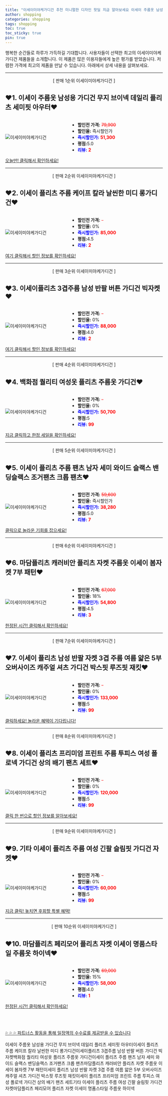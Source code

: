 ```yaml
---
title: "이세이미야케가디건 추천 미니멀한 디자인 핫딜 지금 알아보세요 이세이 주름옷 남성용 가디건 무지"
author: shopping
categories: shopping
tags: shopping
toc: true
toc_sticky: true
pin: true
---
```

행복한 순간들로 하루가 가득하길 기대합니다. 사용자들이 선택한 최고의 이세이미야케가디건 제품들을 소개합니다. 이 제품은 많은 이용자들에게 높은 평가를 받았습니다. 저렴한 가격에 최고의 제품을 만날 수 있습니다. 아래에서 상세 내용을 살펴보세요.

---
<p class="toplist" style="margin: 0 auto; display: block; width: fit-content;">[ 판매 1순위 이세이미야케가디건 ]</p>

<h2><strong>❤️1. 이세이 주름옷 남성용 가디건 무지 브이넥 데일리 플리츠 세미핏 아우터❤️</strong></h2>

<div style="display: flex; align-items: center;">
    <div style="flex: 0.4;">
        <img src="https://thumbnail9.coupangcdn.com/thumbnails/remote/230x230ex/image/vendor_inventory/1e5c/49613bd3ffced0ef3fa94296159104c96b08bba3f692993f87188972b9ff.jpg" alt="이세이미야케가디건" style="max-width: 100%;">
    </div>
    <div style="flex: 0.6; margin-left: 10px;">
        <ul>
            <li><strong>할인전 가격:</strong> <del style="color: red;">79,900</del></li>
            <li><strong>할인율:</strong> 즉시할인가</li>
            <li><span style='color:blue'><strong>즉시할인가:</strong></span> <span style='color:red'><strong>51,300</strong></span></li>
            <li><strong>평점:</strong>5.0</li>
            <li><span style='color:blue'><strong>리뷰:</strong></span> <span style='color:red'><strong>2</strong></span></li>
        </ul>
    </div>
</div>
<div class="center">
    <a href="https://selin100587001.github.io?lptag=AF9450613&subid=githubio&pageKey=7701781736&traceid=V0-153&itemId=20622775510&vendorItemId=87696975157" class="myButton">
        오늘만! 클릭해서 확인하세요!
    </a>
</div>


---
<p class="toplist" style="margin: 0 auto; display: block; width: fit-content;">[ 판매 2순위 이세이미야케가디건 ]</p>

<h2><strong>❤️2. 이세이 플리츠 주름 케이프 칼라 날씬한 미디 롱가디건❤️</strong></h2>

<div style="display: flex; align-items: center;">
    <div style="flex: 0.4;">
        <img src="https://thumbnail6.coupangcdn.com/thumbnails/remote/230x230ex/image/vendor_inventory/817b/e0775c94c7b14cb7530289add29985da12d5e968373bb099bd0e3a3def28.jpg" alt="이세이미야케가디건" style="max-width: 100%;">
    </div>
    <div style="flex: 0.6; margin-left: 10px;">
        <ul>
            <li><strong>할인전 가격:</strong> <del style="color: red;">-</del></li>
            <li><strong>할인율:</strong> 0%</li>
            <li><span style='color:blue'><strong>즉시할인가:</strong></span> <span style='color:red'><strong>85,000</strong></span></li>
            <li><strong>평점:</strong>4.5</li>
            <li><span style='color:blue'><strong>리뷰:</strong></span> <span style='color:red'><strong>2</strong></span></li>
        </ul>
    </div>
</div>
<div class="center">
    <a href="https://selin100587001.github.io?lptag=AF9450613&subid=githubio&pageKey=6036326585&traceid=V0-153&itemId=11022007123&vendorItemId=78301658496" class="myButton">
        여기 클릭해서 할인 정보를 확인하세요!
    </a>
</div>


---
<p class="toplist" style="margin: 0 auto; display: block; width: fit-content;">[ 판매 3순위 이세이미야케가디건 ]</p>

<h2><strong>❤️3. 이세이플리츠 3겹주름 남성 반팔 버튼 가디건 빅자켓❤️</strong></h2>

<div style="display: flex; align-items: center;">
    <div style="flex: 0.4;">
        <img src="https://thumbnail8.coupangcdn.com/thumbnails/remote/230x230ex/image/vendor_inventory/dbfa/d228ac150a238fb0a281fbb8ac7ad960f3e9059c67295c17f848b193c066.jpg" alt="이세이미야케가디건" style="max-width: 100%;">
    </div>
    <div style="flex: 0.6; margin-left: 10px;">
        <ul>
            <li><strong>할인전 가격:</strong> <del style="color: red;">-</del></li>
            <li><strong>할인율:</strong> 0%</li>
            <li><span style='color:blue'><strong>즉시할인가:</strong></span> <span style='color:red'><strong>88,000</strong></span></li>
            <li><strong>평점:</strong>4.0</li>
            <li><span style='color:blue'><strong>리뷰:</strong></span> <span style='color:red'><strong>2</strong></span></li>
        </ul>
    </div>
</div>
<div class="center">
    <a href="https://selin100587001.github.io?lptag=AF9450613&subid=githubio&pageKey=6668047309&traceid=V0-153&itemId=15330734143&vendorItemId=82551060727" class="myButton">
        여기 클릭해서 할인 정보를 확인하세요!
    </a>
</div>


---
<p class="toplist" style="margin: 0 auto; display: block; width: fit-content;">[ 판매 4순위 이세이미야케가디건 ]</p>

<h2><strong>❤️4. 백화점 퀄리티 여성옷 플리츠 주름옷 가디건❤️</strong></h2>

<div style="display: flex; align-items: center;">
    <div style="flex: 0.4;">
        <img src="https://thumbnail6.coupangcdn.com/thumbnails/remote/230x230ex/image/vendor_inventory/ea56/aea02b6a1e0239d77ac37b8bca3e835148dc85e2434f9cdea3b8b3ee7601.jpg" alt="이세이미야케가디건" style="max-width: 100%;">
    </div>
    <div style="flex: 0.6; margin-left: 10px;">
        <ul>
            <li><strong>할인전 가격:</strong> <del style="color: red;">-</del></li>
            <li><strong>할인율:</strong> 0%</li>
            <li><span style='color:blue'><strong>즉시할인가:</strong></span> <span style='color:red'><strong>50,700</strong></span></li>
            <li><strong>평점:</strong>5</li>
            <li><span style='color:blue'><strong>리뷰:</strong></span> <span style='color:red'><strong>99</strong></span></li>
        </ul>
    </div>
</div>
<div class="center">
    <a href="https://selin100587001.github.io?lptag=AF9450613&subid=githubio&pageKey=5791787294&traceid=V0-153&itemId=9904381087&vendorItemId=90174777337" class="myButton">
        지금 클릭하고 한정 세일을 확인하세요!
    </a>
</div>


---
<p class="toplist" style="margin: 0 auto; display: block; width: fit-content;">[ 판매 5순위 이세이미야케가디건 ]</p>

<h2><strong>❤️5. 이세이 플리츠 주름 팬츠 남자 세미 와이드 슬랙스 밴딩슬랙스 조거팬츠 크롭 팬츠❤️</strong></h2>

<div style="display: flex; align-items: center;">
    <div style="flex: 0.4;">
        <img src="https://thumbnail10.coupangcdn.com/thumbnails/remote/230x230ex/image/vendor_inventory/8f28/81d213b853c1c1347c0ab29846f9c58642783a69602ecc8df7bc36649eb6.png" alt="이세이미야케가디건" style="max-width: 100%;">
    </div>
    <div style="flex: 0.6; margin-left: 10px;">
        <ul>
            <li><strong>할인전 가격:</strong> <del style="color: red;">59,600</del></li>
            <li><strong>할인율:</strong> 즉시할인가</li>
            <li><span style='color:blue'><strong>즉시할인가:</strong></span> <span style='color:red'><strong>38,280</strong></span></li>
            <li><strong>평점:</strong>5.0</li>
            <li><span style='color:blue'><strong>리뷰:</strong></span> <span style='color:red'><strong>7</strong></span></li>
        </ul>
    </div>
</div>
<div class="center">
    <a href="https://selin100587001.github.io?lptag=AF9450613&subid=githubio&pageKey=7612860797&traceid=V0-153&itemId=20166248930&vendorItemId=87262018252" class="myButton">
        클릭으로 놀라운 기회를 잡으세요!
    </a>
</div>


---
<p class="toplist" style="margin: 0 auto; display: block; width: fit-content;">[ 판매 6순위 이세이미야케가디건 ]</p>

<h2><strong>❤️6. 마담플리츠 캐러비안 플리츠 자켓 주름옷 이세이 봄자켓 7부 패턴❤️</strong></h2>

<div style="display: flex; align-items: center;">
    <div style="flex: 0.4;">
        <img src="https://thumbnail9.coupangcdn.com/thumbnails/remote/230x230ex/image/vendor_inventory/cd45/e1d099c740981177a9527a8ceac66de63e45cc094e6bee6114fe17cfb4bd.jpg" alt="이세이미야케가디건" style="max-width: 100%;">
    </div>
    <div style="flex: 0.6; margin-left: 10px;">
        <ul>
            <li><strong>할인전 가격:</strong> <del style="color: red;">67,000</del></li>
            <li><strong>할인율:</strong> 18%</li>
            <li><span style='color:blue'><strong>즉시할인가:</strong></span> <span style='color:red'><strong>54,800</strong></span></li>
            <li><strong>평점:</strong>4.5</li>
            <li><span style='color:blue'><strong>리뷰:</strong></span> <span style='color:red'><strong>3</strong></span></li>
        </ul>
    </div>
</div>
<div class="center">
    <a href="https://selin100587001.github.io?lptag=AF9450613&subid=githubio&pageKey=7315319361&traceid=V0-153&itemId=18749709836&vendorItemId=85881725474" class="myButton">
        한정된 시간! 클릭해서 확인하세요!
    </a>
</div>


---
<p class="toplist" style="margin: 0 auto; display: block; width: fit-content;">[ 판매 7순위 이세이미야케가디건 ]</p>

<h2><strong>❤️7. 이세이 플리츠 남성 반팔 자켓 3겹 주름 여름 얇은 5부 오버사이즈 캐주얼 셔츠 가디건 박스핏 루즈핏 재킷❤️</strong></h2>

<div style="display: flex; align-items: center;">
    <div style="flex: 0.4;">
        <img src="https://thumbnail10.coupangcdn.com/thumbnails/remote/230x230ex/image/vendor_inventory/6a0f/4126caaee1e16b824087c45c1bde6ce99d63156b87f2185e03d145385e55.jpg" alt="이세이미야케가디건" style="max-width: 100%;">
    </div>
    <div style="flex: 0.6; margin-left: 10px;">
        <ul>
            <li><strong>할인전 가격:</strong> <del style="color: red;">-</del></li>
            <li><strong>할인율:</strong> 0%</li>
            <li><span style='color:blue'><strong>즉시할인가:</strong></span> <span style='color:red'><strong>133,000</strong></span></li>
            <li><strong>평점:</strong>5</li>
            <li><span style='color:blue'><strong>리뷰:</strong></span> <span style='color:red'><strong>99</strong></span></li>
        </ul>
    </div>
</div>
<div class="center">
    <a href="https://selin100587001.github.io?lptag=AF9450613&subid=githubio&pageKey=7229872348&traceid=V0-153&itemId=18342827725&vendorItemId=85487020483" class="myButton">
        클릭하세요! 놀라운 혜택이 기다립니다!
    </a>
</div>


---
<p class="toplist" style="margin: 0 auto; display: block; width: fit-content;">[ 판매 8순위 이세이미야케가디건 ]</p>

<h2><strong>❤️8. 이세이 플리츠 프리미엄 프린트 주름 투피스 여성 폴로넥 가디건 상의 배기 팬츠 세트❤️</strong></h2>

<div style="display: flex; align-items: center;">
    <div style="flex: 0.4;">
        <img src="https://thumbnail6.coupangcdn.com/thumbnails/remote/230x230ex/image/vendor_inventory/7685/e49aa1ba0d20094fc50694e1339e981674991ac87350f7e33750798ea828.jpg" alt="이세이미야케가디건" style="max-width: 100%;">
    </div>
    <div style="flex: 0.6; margin-left: 10px;">
        <ul>
            <li><strong>할인전 가격:</strong> <del style="color: red;">-</del></li>
            <li><strong>할인율:</strong> 0%</li>
            <li><span style='color:blue'><strong>즉시할인가:</strong></span> <span style='color:red'><strong>120,000</strong></span></li>
            <li><strong>평점:</strong>5</li>
            <li><span style='color:blue'><strong>리뷰:</strong></span> <span style='color:red'><strong>99</strong></span></li>
        </ul>
    </div>
</div>
<div class="center">
    <a href="https://selin100587001.github.io?lptag=AF9450613&subid=githubio&pageKey=7299545177&traceid=V0-153&itemId=18676230124&vendorItemId=85810536483" class="myButton">
        클릭 한 번으로 할인 정보를 알아보세요!
    </a>
</div>


---
<p class="toplist" style="margin: 0 auto; display: block; width: fit-content;">[ 판매 9순위 이세이미야케가디건 ]</p>

<h2><strong>❤️9. 기타 이세이 플리츠 주름 여성 긴팔 슬림핏 가디건 자켓❤️</strong></h2>

<div style="display: flex; align-items: center;">
    <div style="flex: 0.4;">
        <img src="https://thumbnail7.coupangcdn.com/thumbnails/remote/230x230ex/image/vendor_inventory/ffa1/ffafcd5e7e77a25d7308dc34fd119c241c6aea147b1212b33ead5b7cf4a1.jpg" alt="이세이미야케가디건" style="max-width: 100%;">
    </div>
    <div style="flex: 0.6; margin-left: 10px;">
        <ul>
            <li><strong>할인전 가격:</strong> <del style="color: red;">-</del></li>
            <li><strong>할인율:</strong> 0%</li>
            <li><span style='color:blue'><strong>즉시할인가:</strong></span> <span style='color:red'><strong>60,000</strong></span></li>
            <li><strong>평점:</strong>5</li>
            <li><span style='color:blue'><strong>리뷰:</strong></span> <span style='color:red'><strong>99</strong></span></li>
        </ul>
    </div>
</div>
<div class="center">
    <a href="https://selin100587001.github.io?lptag=AF9450613&subid=githubio&pageKey=6670075845&traceid=V0-153&itemId=15341835420&vendorItemId=82562091545" class="myButton">
        지금 클릭! 놓치면 후회할 특별 혜택!
    </a>
</div>


---
<p class="toplist" style="margin: 0 auto; display: block; width: fit-content;">[ 판매 10순위 이세이미야케가디건 ]</p>

<h2><strong>❤️10. 마담플리츠 페리모어 플리츠 자켓 이세이 명품스타일 주름옷 하이넥❤️</strong></h2>

<div style="display: flex; align-items: center;">
    <div style="flex: 0.4;">
        <img src="https://thumbnail7.coupangcdn.com/thumbnails/remote/230x230ex/image/vendor_inventory/cdf3/d0d9ffbc6a9741281c168aa664d1bd0c62c301d95e5a7c266a65e1901332.jpg" alt="이세이미야케가디건" style="max-width: 100%;">
    </div>
    <div style="flex: 0.6; margin-left: 10px;">
        <ul>
            <li><strong>할인전 가격:</strong> <del style="color: red;">69,000</del></li>
            <li><strong>할인율:</strong> 15%</li>
            <li><span style='color:blue'><strong>즉시할인가:</strong></span> <span style='color:red'><strong>58,000</strong></span></li>
            <li><strong>평점:</strong>4.0</li>
            <li><span style='color:blue'><strong>리뷰:</strong></span> <span style='color:red'><strong>1</strong></span></li>
        </ul>
    </div>
</div>
<div class="center">
    <a href="https://selin100587001.github.io?lptag=AF9450613&subid=githubio&pageKey=7595621610&traceid=V0-153&itemId=20080840176&vendorItemId=87089414494" class="myButton">
        한정된 시간! 클릭해서 확인하세요!
    </a>
</div>

<br><br><br>[💦 💦 💦 파트너스 활동을 통해 일정액의 수수료를 제공받을 수 있습니다](https://link.coupang.com/a/bcpT2c)<br><br>이세이 주름옷 남성용 가디건 무지 브이넥 데일리 플리츠 세미핏 아우터이세이 플리츠 주름 케이프 칼라 날씬한 미디 롱가디건이세이플리츠 3겹주름 남성 반팔 버튼 가디건 빅자켓백화점 퀄리티 여성옷 플리츠 주름옷 가디건이세이 플리츠 주름 팬츠 남자 세미 와이드 슬랙스 밴딩슬랙스 조거팬츠 크롭 팬츠마담플리츠 캐러비안 플리츠 자켓 주름옷 이세이 봄자켓 7부 패턴이세이 플리츠 남성 반팔 자켓 3겹 주름 여름 얇은 5부 오버사이즈 캐주얼 셔츠 가디건 박스핏 루즈핏 재킷이세이 플리츠 프리미엄 프린트 주름 투피스 여성 폴로넥 가디건 상의 배기 팬츠 세트기타 이세이 플리츠 주름 여성 긴팔 슬림핏 가디건 자켓마담플리츠 페리모어 플리츠 자켓 이세이 명품스타일 주름옷 하이넥